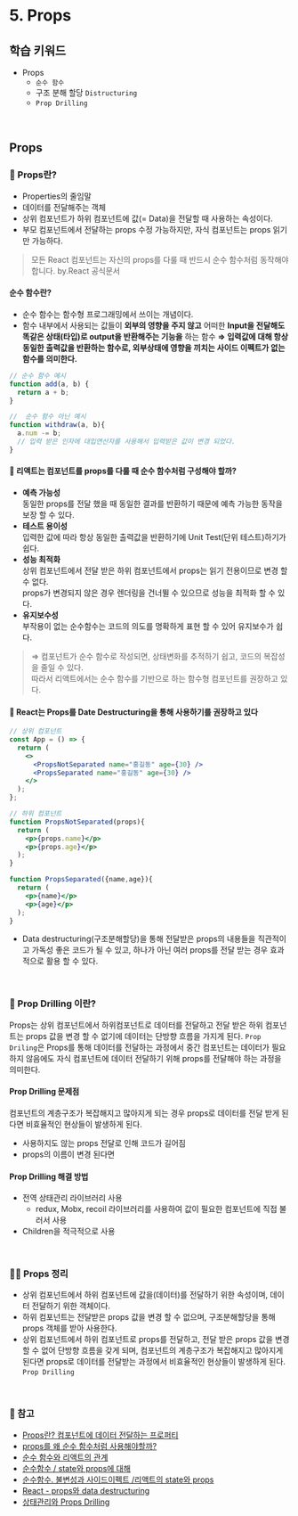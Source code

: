 # 5. Props

## 학습 키워드

- Props
  - `순수 함수`
  - 구조 분해 할당 `Distructuring`
  - `Prop Drilling`

<br/>

## Props

### 📖 Props란?

- Properties의 줄임말
- 데이터를 전달해주는 객체
- 상위 컴포넌트가 하위 컴포넌트에 값(= Data)을 전달할 때 사용하는 속성이다.
- 부모 컴포넌트에서 전달하는 props 수정 가능하지만, 자식 컴포넌트는 props 읽기만 가능하다.

> 모든 React 컴포넌트는 자신의 props를 다룰 때 반드시 순수 함수처럼 동작해야 합니다. by.React 공식문서

#### 순수 함수란?

- 순수 함수는 함수형 프로그래밍에서 쓰이는 개념이다.
- 함수 내부에서 사용되는 값들이 __외부의 영향을 주지 않고__ 어떠한 __Input을 전달해도 똑같은 상태(타입)로 output을 반환해주는 기능을__ 하는 함수
__⇒ 입력값에 대해 항상 동일한 출력값을 반환하는 함수로, 외부상태에 영향을 끼치는 사이드 이펙트가 없는 함수를 의미한다.__

```javascript
// 순수 함수 예시 
function add(a, b) {
  return a + b;
}
```

```javascript
//  순수 함수 아닌 예시
function withdraw(a, b){
  a.num -= b;
  // 입력 받은 인자에 대입연산자를 사용해서 입력받은 값이 변경 되었다.
}
```

#### 🤖 리액트는 컴포넌트를 props를 다룰 때 순수 함수처럼 구성해야 할까?

- __예측 가능성__<br>
  동일한 props를 전달 했을 때 동일한 결과를 반환하기 때문에 예측 가능한 동작을 보장 할 수 있다.
- __테스트 용이성__<br>
  입력한 값에 따라 항상 동일한 출력값을 반환하기에 Unit Test(단위 테스트)하기가 쉽다.
- __성능 최적화__<br>
  상위 컴포넌트에서 전달 받은 하위 컴포넌트에서 props는 읽기 전용이므로 변경 할 수 없다.<br/>
  props가 변경되지 않은 경우 렌더링을 건너뛸 수 있으므로 성능을 최적화 할 수 있다.
- __유지보수성__<br>
  부작용이 없는 순수함수는 코드의 의도를 명확하게 표현 할 수 있어 유지보수가 쉽다.

> ⇒ 컴포넌트가 순수 함수로 작성되면, 상태변화를 추적하기 쉽고, 코드의 복잡성을 줄일 수 있다.<br/>
따라서 리액트에서는 순수 함수를 기반으로 하는 함수형 컴포넌트를 권장하고 있다.

#### 🤖 React는 Props를 Date Destructuring을 통해 사용하기를 권장하고 있다

```jsx
// 상위 컴포넌트 
const App = () => {
  return (
    <>
      <PropsNotSeparated name="홍길동" age={30} />
      <PropsSeparated name="홍길동" age={30} />
    </>
  );
};

// 하위 컴포넌트 
function PropsNotSeparated(props){
  return (
    <p>{props.name}</p>
    <p>{props.age}</p>
  );
}

function PropsSeparated({name,age}){
  return (
    <p>{name}</p>
    <p>{age}</p>
  );
}
```

- Data destructuring(구조분해할당)을 통해 전달받은 props의 내용들을 직관적이고 가독성 좋은 코드가 될 수 있고, 하나가 아닌 여러 props를 전달 받는 경우 효과적으로 활용 할 수 있다.

<br/>

### 🤔 Prop Drilling 이란?

Props는 상위 컴포넌트에서 하위컴포넌트로 데이터를 전달하고 전달 받은 하위 컴포넌트는 props 값을 변경 할 수 없기에 데이터는 단방향 흐름을 가지게 된다. `Prop Driling`은 Props를 통해 데이터를 전달하는 과정에서 중간 컴포넌트는 데이터가 필요하지 않음에도 자식 컴포넌트에 데이터 전달하기 위해 props를 전달해야 하는 과정을 의미한다.

#### Prop Drilling 문제점

컴포넌트의 계층구조가 복잡해지고 많아지게 되는 경우 props로 데이터를 전달 받게 된다면 비효율적인 현상들이 발생하게 된다.

- 사용하지도 않는 props 전달로 인해 코드가 길어짐
- props의 이름이 변경 된다면

#### Prop Drilling 해결 방법

- 전역 상태관리 라이브러리 사용
  - redux, Mobx, recoil 라이브러리를 사용하여 값이 필요한 컴포넌트에 직접 불러서 사용
- Children을 적극적으로 사용

<br/>

### ✍🏻 Props 정리

- 상위 컴포넌트에서 하위 컴포넌트에 값을(데이터)를 전달하기 위한 속성이며, 데이터 전달하기 위한 객체이다.
- 하위 컴포넌트는 전달받은 props 값을 변경 할 수 없으며, 구조분해할당을 통해 props 객체를 받아 사용한다.
- 상위 컴포넌트에서 하위 컴포넌트로 props를 전달하고, 전달 받은 props 값을 변경 할 수 없어 단방향 흐름을 갖게 되며, 컴포넌트의 계층구조가 복잡해지고 많아지게 된다면 props로 데이터를 전달받는 과정에서 비효율적인 현상들이 발생하게 된다. `Prop Drilling`

<br/>

### 🔗 참고

- [Props란? 컴포넌트에 데이터 전달하는 프로퍼티](https://life-with-coding.tistory.com/509)
- [props를 왜 순수 함수처럼 사용해야할까?](https://tried.tistory.com/88)
- [순수 함수와 리액트의 관계](https://velog.io/@kcj_dev96/순수-함수와-리액트의-관계)
- [순수함수 / state와 props에 대해](https://junvelee.tistory.com/148)
- [순수함수. 불변성과 사이드이펙트 /리액트의 state와 props](https://jellajellaangela.tistory.com/79)
- [React - props와 data destructuring](https://velog.io/@hyeseong/React-props-data-destructuring)
- [상태관리와 Props Drilling](https://velog.io/@ahsy92/기술면접-상태관리와-Props-Drilling)
